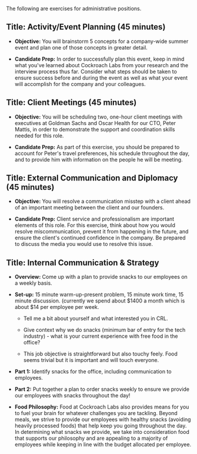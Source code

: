The following are exercises for administrative positions.

## **Title: Activity/Event Planning (45 minutes)**

- **Objective:** You will brainstorm 5 concepts for a company-wide summer event and plan one of those concepts in greater detail.

- **Candidate Prep:** In order to successfully plan this event, keep in mind what you've learned about Cockroach Labs from your research and the interview process thus far. Consider what steps should be taken to ensure success before and during the event as well as what your event will accomplish for the company and your colleagues.


## **Title: Client Meetings (45 minutes)**

- **Objective:** You will be scheduling two, one-hour client meetings with executives at Goldman Sachs and Oscar Health for our CTO, Peter Mattis, in order to demonstrate the support and coordination skills needed for this role.

- **Candidate Prep:** As part of this exercise, you should be prepared to account for Peter's travel preferences, his schedule throughout the day, and to provide him with information on the people he will be meeting.


## **Title: External Communication and Diplomacy (45 minutes)**

- **Objective:** You will resolve a communication misstep with a client ahead of an important meeting between the client and our founders.

- **Candidate Prep:** Client service and professionalism are important elements of this role. For this exercise, think about how you would resolve miscommunication, prevent it from happening in the future, and ensure the client's continued confidence in the company. Be prepared to discuss the media you would use to resolve this issue.


## **Title:** **Internal Communication & Strategy**

- **Overview:** Come up with a plan to provide snacks to our employees on a weekly basis.  

- **Set-up:** 15 minute warm-up-present problem, 15 minute work time, 15 minute discussion.  (currently we spend about $1400 a month which is about $14 per employee per week. 

    - Tell me a bit about yourself and what interested you in CRL.

    - Give context why we do snacks (minimum bar of entry for the tech industry) - what is your current experience with free food in the office?

    - This job objective is straightforward but also touchy feely.  Food seems trivial but it is important and will touch everyone.

- **Part 1:** Identify snacks for the office, including communication to employees.

- **Part 2:** Put together a plan to order snacks weekly to ensure we provide our employees with snacks throughout the day!

- **Food Philosophy:** Food at Cockroach Labs also provides means for you to fuel your brain for whatever challenges you are tackling. Beyond meals, we strive to provide our employees with healthy snacks (avoiding heavily processed foods) that help keep you going throughout the day. In determining what snacks we provide, we take into consideration food that supports our philosophy and are appealing to a majority of employees while keeping in line with the budget allocated per employee. 

